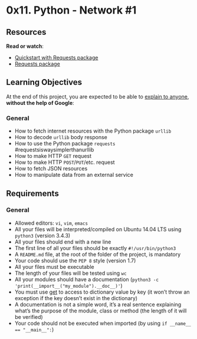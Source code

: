 <h1 class="gap">0x11. Python - Network #1</h1><div class="gap" id="project-description">
<h2>Resources</h2>
<p><strong>Read or watch</strong>:</p>
<ul>
<li><a arkszvmo5wm0ygpstmwvkg"="" href="/rltoken/mJaq5ekXQ__0ZvNVIgRTFg" rltoken="" target="_blank" title="Quickstart with Requests package">Quickstart with Requests package</a> </li>
<li><a href="/rltoken/f6ZTT1E36n9lUGGhdjSjfQ" target="_blank" title="Requests package">Requests package</a> </li>
</ul>
<h2>Learning Objectives</h2>
<p>At the end of this project, you are expected to be able to <a href="/rltoken/tbRC5TIjW9nSbL01XtaPHw" target="_blank" title="explain to anyone">explain to anyone</a>, <strong>without the help of Google</strong>:</p>
<h3>General</h3>
<ul>
<li>How to fetch internet resources with the Python package <code>urllib</code></li>
<li>How to decode <code>urllib</code> body response</li>
<li>How to use the Python package <code>requests</code> #requestsiswaysimplerthanurllib</li>
<li>How to make HTTP <code>GET</code> request </li>
<li>How to make HTTP <code>POST</code>/<code>PUT</code>/etc. request</li>
<li>How to fetch JSON resources</li>
<li>How to manipulate data from an external service</li>
</ul>
<h2>Requirements</h2>
<h3>General</h3>
<ul>
<li>Allowed editors: <code>vi</code>, <code>vim</code>, <code>emacs</code></li>
<li>All your files will be interpreted/compiled on Ubuntu 14.04 LTS using <code>python3</code> (version 3.4.3)</li>
<li>All your files should end with a new line</li>
<li>The first line of all your files should be exactly <code>#!/usr/bin/python3</code></li>
<li>A <code>README.md</code> file, at the root of the folder of the project, is mandatory</li>
<li>Your code should use the <code>PEP 8</code> style (version 1.7)</li>
<li>All your files must be executable</li>
<li>The length of your files will be tested using <code>wc</code></li>
<li>All your modules should have a documentation (<code>python3 -c 'print(__import__("my_module").__doc__)'</code>)</li>
<li>You must use <a href="/rltoken/SSngTpTH6EcncejWzNjX_Q" target="_blank" title="get">get</a> to access to dictionary value by key (it won’t throw an exception if the key doesn’t exist in the dictionary)</li>
<li>A documentation is not a simple word, it’s a real sentence explaining what’s the purpose of the module, class or method (the length of it will be verified)</li>
<li>Your code should not be executed when imported (by using <code>if __name__ == "__main__":</code>)</li>
</ul>
</div>